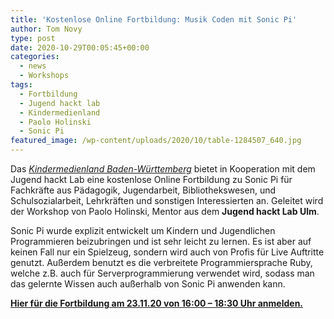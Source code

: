 ```yaml
---
title: 'Kostenlose Online Fortbildung: Musik Coden mit Sonic Pi'
author: Tom Novy
type: post
date: 2020-10-29T00:05:45+00:00
categories:
  - news
  - Workshops
tags:
  - Fortbildung
  - Jugend hackt lab
  - Kindermedienland
  - Paolo Holinski
  - Sonic Pi
featured_image: /wp-content/uploads/2020/10/table-1284507_640.jpg
---
```


Das _[Kindermedienland Baden-Württemberg](https://www.kindermedienland-bw.de/de/startseite)_ bietet in Kooperation mit dem Jugend hackt Lab eine kostenlose Online Fortbildung zu Sonic Pi für Fachkräfte aus Pädagogik, Jugendarbeit, Bibliothekswesen, und Schulsozialarbeit, Lehrkräften und sonstigen Interessierten an. Geleitet wird der Workshop von Paolo Holinski, Mentor aus dem **Jugend hackt Lab Ulm**.

Sonic Pi wurde explizit entwickelt um Kindern und Jugendlichen Programmieren beizubringen und ist sehr leicht zu lernen. Es ist aber auf keinen Fall nur ein Spielzeug, sondern wird auch von Profis für Live Auftritte genutzt. Außerdem benutzt es die verbreitete Programmiersprache Ruby, welche z.B. auch für Serverprogrammierung verwendet wird, sodass man das gelernte Wissen auch außerhalb von Sonic Pi anwenden kann.

**[Hier für die Fortbildung am 23.11.20 von 16:00 – 18:30 Uhr anmelden.](https://www.hacktothefuture.de/de/startseite/fortbildungen/musik-coden-mit-sonic-pi)**
